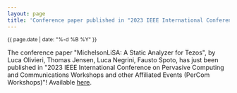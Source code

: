 ```yaml
---
layout: page
title: 'Conference paper published in "2023 IEEE International Conference on Pervasive Computing and Communications Workshops and other Affiliated Events (PerCom Workshops)"!'
---
```


<small>{{ page.date | date: "%-d %B %Y" }}</small>

The conference paper "MichelsonLiSA: A Static Analyzer for Tezos", by Luca Olivieri, Thomas Jensen, Luca Negrini, Fausto Spoto, has just been published in "2023 IEEE International Conference on Pervasive Computing and Communications Workshops and other Affiliated Events (PerCom Workshops)"! Available [here](https://doi.org/10.1109/percomworkshops56833.2023.10150247).
